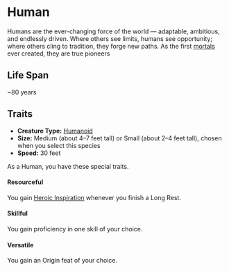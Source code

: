 # Human
Humans are the ever-changing force of the world — adaptable, ambitious, and endlessly driven. Where others see limits, humans see opportunity; where others cling to tradition, they forge new paths. As the first [mortals](../Concepts/Mortals.md) ever created, they are true pioneers


## Life Span
~80 years


## Traits

- **Creature Type:** [Humanoid](../Creature%20types/Humanoid.md)  
- **Size:** Medium (about 4–7 feet tall) or Small (about 2–4 feet tall), chosen when you select this species  
- **Speed:** 30 feet

As a Human, you have these special traits.

#### Resourceful
You gain [Heroic Inspiration](https://www.dndbeyond.com/sources/dnd/free-rules/rules-glossary#HeroicInspiration) whenever you finish a Long Rest.

#### Skillful
You gain proficiency in one skill of your choice.

#### Versatile
You gain an Origin feat of your choice.
